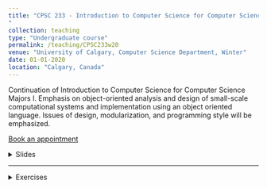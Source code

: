 ```yaml
---
title: "CPSC 233 - Introduction to Computer Science for Computer Science Majors II - Winter 2020
"
collection: teaching
type: "Undergraduate course"
permalink: /teaching/CPSC233w20
venue: "University of Calgary, Computer Science Department, Winter"
date: 01-01-2020
location: "Calgary, Canada"
---
```


Continuation of Introduction to Computer Science for Computer Science Majors I. Emphasis on object-oriented analysis and design of small-scale computational systems and implementation using an object oriented language. Issues of design, modularization, and programming style will be emphasized.

<a href="https://pesehr.youcanbook.me">Book an appointment</a>


<details>
<summary>Slides</summary>
<br>
<ul>
{% assign materials = site.static_files | where: "course", CPSC233W20 %}
{% for material in materials %}
{% if material.path contains "CPSC233W20/slides"%}
  <li><a href="{{ material.path }}">{{material.name}}</a></li>
{% endif %}
{% endfor %}
</ul>
</details>

----
<details>
<summary>Exercises</summary>
<br>
<ul>
{% assign materials = site.static_files | where: "course", CPSC233W20 %}
{% for material in materials %}
{% if material.path contains "CPSC233W20/exercises"%}
  <li><a href="{{ material.path }}">{{material.name}}</a></li>
{% endif %}
{% endfor %}
</ul>
</details>
